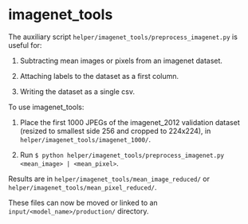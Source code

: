 # imagenet_tools
The auxiliary script `helper/imagenet_tools/preprocess_imagenet.py` is useful for:

1. Subtracting mean images or pixels from an imagenet dataset.

2. Attaching labels to the dataset as a first column.

3. Writing the dataset as a single csv.

To use imagenet_tools:

1. Place the first 1000 JPEGs of the imagenet_2012 validation dataset (resized to smallest side 256 and cropped to 224x224), in `helper/imagenet_tools/imagenet_1000/`.

2. Run `$ python helper/imagenet_tools/preprocess_imagenet.py <mean_image> | <mean_pixel>`.

Results are in `helper/imagenet_tools/mean_image_reduced/` or `helper/imagenet_tools/mean_pixel_reduced/`. 

These files can now be moved or linked to an `input/<model_name>/production/` directory.
